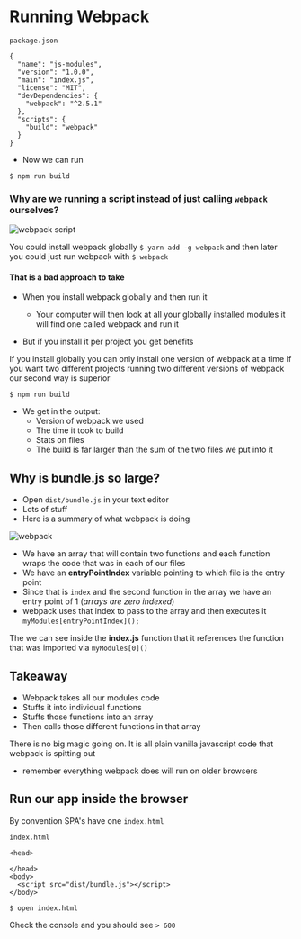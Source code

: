 # Running Webpack
`package.json`

```
{
  "name": "js-modules",
  "version": "1.0.0",
  "main": "index.js",
  "license": "MIT",
  "devDependencies": {
    "webpack": "^2.5.1"
  },
  "scripts": {
    "build": "webpack"
  }
}
```

* Now we can run

`$ npm run build`

### Why are we running a script instead of just calling `webpack` ourselves?

![webpack script](https://i.imgur.com/HtSNaNZ.png)

You could install webpack globally `$ yarn add -g webpack` and then later you could just run webpack with `$ webpack`

#### That is a bad approach to take
* When you install webpack globally and then run it
  - Your computer will then look at all your globally installed modules it will find one called webpack and run it

* But if you install it per project you get benefits

If you install globally you can only install one version of webpack at a time
If you want two different projects running two different versions of webpack our second way is superior

`$ npm run build`

* We get in the output:
    - Version of webpack we used
    - The time it took to build
    - Stats on files
    - The build is far larger than the sum of the two files we put into it

## Why is bundle.js so large?
* Open `dist/bundle.js` in your text editor
* Lots of stuff
* Here is a summary of what webpack is doing

![webpack](https://i.imgur.com/oCeSesg.png)

* We have an array that will contain two functions and each function wraps the code that was in each of our files
* We have an **entryPointIndex** variable pointing to which file is the entry point
* Since that is `index` and the second function in the array we have an entry point of 1 (_arrays are zero indexed_)
* webpack uses that index to pass to the array and then executes it
`myModules[entryPointIndex]();`

The we can see inside the **index.js** function that it references the function that was imported via `myModules[0]()`

## Takeaway
* Webpack takes all our modules code
* Stuffs it into individual functions
* Stuffs those functions into an array
* Then calls those different functions in that array

There is no big magic going on. It is all plain vanilla javascript code that webpack is spitting out
* remember everything webpack does will run on older browsers

## Run our app inside the browser
By convention SPA's have one `index.html`

`index.html`

```
<head>

</head>
<body>
  <script src="dist/bundle.js"></script>
</body>
```

`$ open index.html`

Check the console and you should see `> 600`
